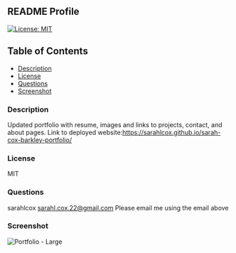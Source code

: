 ## README Profile
  [![License: MIT](https://img.shields.io/badge/License-MIT-yellow.svg)](https://opensource.org/licenses/MIT)
  ## Table of Contents
  * [ Description ](#description)
  * [ License ](#license)
  * [ Questions ](#questions)
  * [ Screenshot ](#screenshot)

  
### Description
Updated portfolio with resume, images and links to projects, contact, and about pages. Link to deployed website:https://sarahlcox.github.io/sarah-cox-barkley-portfolio/

### License
MIT

### Questions
sarahlcox
sarahl.cox.22@gmail.com
Please email me using the email above

### Screenshot
![Portfolio - Large](https://user-images.githubusercontent.com/71027264/98331890-254fc280-1fc3-11eb-8f2b-735a56616a6c.png)
